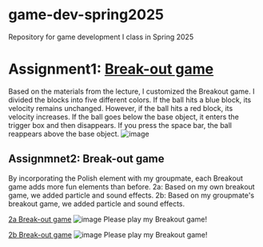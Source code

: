 # game-dev-spring2025
Repository for game development I class in Spring 2025


# Assignment1: [Break-out game](https://erigolee.github.io/game-dev-spring2025/builds/breakout-1/)
Based on the materials from the lecture, I customized the Breakout game.
I divided the blocks into five different colors.
If the ball hits a blue block, its velocity remains unchanged.
However, if the ball hits a red block, its velocity increases.
If the ball goes below the base object, it enters the trigger box and then disappears.
If you press the space bar, the ball reappears above the base object.
![image](https://github.com/user-attachments/assets/c65cd4e2-b68b-4329-a94d-e9d84140c7fc)


## Assignmnet2: Break-out game
By incorporating the Polish element with my groupmate, each Breakout game adds more fun elements than before.
2a: Based on my own breakout game, we added particle and sound effects.
2b: Based on my groupmate's breakout game, we added particle and sound effects.


[2a Break-out game](https://erigolee.github.io/game-dev-spring2025/builds/breakout-2a/)
![image](https://github.com/user-attachments/assets/cf598934-c2cc-4a17-ae57-8685287d7720)
Please play my Breakout game! 


[2b Break-out game](https://erigolee.github.io/game-dev-spring2025/builds/breakout-2b/)
![image](https://github.com/user-attachments/assets/0439783a-e38e-464f-837a-ffc21b0920c6)
Please play my Breakout game! 
